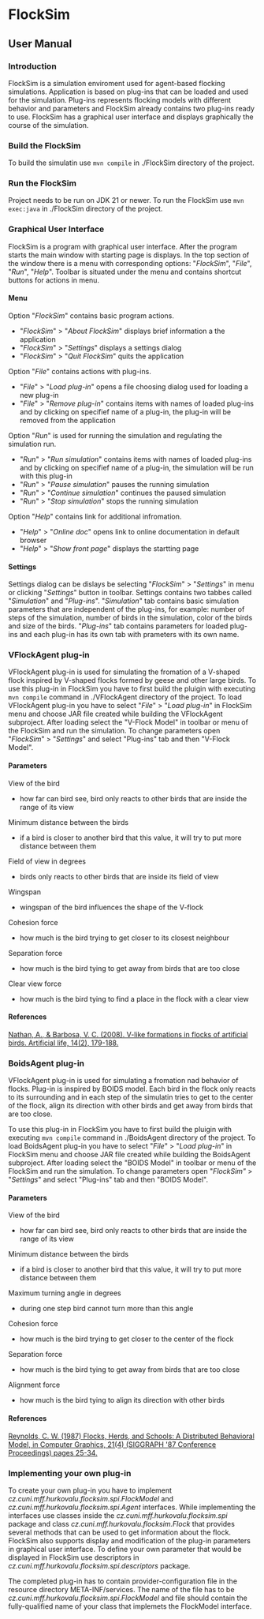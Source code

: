 # FlockSim
## User Manual
### Introduction
FlockSim is a simulation enviroment used for agent-based flocking simulations. Application is based on plug-ins that can be loaded and used for the simulation. Plug-ins represents flocking models with different behavior and parameters and FlockSim already contains two plug-ins ready to use. FlockSim has a graphical user interface and displays graphically the course of the simulation.
### Build the FlockSim
To build the simulatin use `mvn compile` in ./FlockSim directory of the project.
### Run the FlockSim
Project needs to be run on JDK 21 or newer. To run the FlockSim use `mvn exec:java` in ./FlockSim directory of the project.
### Graphical User Interface
FlockSim is a program with graphical user interface. After the program starts the main window with starting page is displays. In the top section of the window there is a menu with corresponding options: "*FlockSim*", "*File*", "*Run*", "*Help*". Toolbar is situated under the menu and contains shortcut buttons for actions in menu.
#### Menu
Option "*FlockSim*" contains basic program actions.
- "*FlockSim*" > "*About FlockSim*" displays brief information a the application
- "*FlockSim*" > "*Settings*" displays a settings dialog
- "*FlockSim*" > "*Quit FlockSim*" quits the application

Option "*File*" contains actions with plug-ins.
- "*File*" > "*Load plug-in*" opens a file choosing dialog used for loading a new plug-in
- "*File*" > "*Remove plug-in*" contains items with names of loaded plug-ins and by clicking on specifief name of a plug-in, the plug-in will be removed from the application

Option "*Run*" is used for running the simulation and regulating the simulation run.
- "*Run*" > "*Run simulation*" contains items with names of loaded plug-ins and by clicking on specifief name of a plug-in, the simulation will be run with this plug-in
- "*Run*" > "*Pause simulation*" pauses the running simulation
- "*Run*" > "*Continue simulation*" continues the paused simulation
- "*Run*" > "*Stop simulation*" stops the running simulation

Option "*Help*" contains link for additional infromation.
- "*Help*" > "*Online doc*" opens link to online documentation in default browser
- "*Help*" > "*Show front page*" displays the startting page
#### Settings
Settings dialog can be dislays be selecting "*FlockSim*" > "*Settings*" in menu or clicking "*Settings*" button in toolbar. Settings contains two tabbes called "*Simulation*" and "*Plug-ins*". "*Simulation*" tab contains basic simulation parameters that are independent of the plug-ins, for example: number of steps of the simulation, number of birds in the simulation, color of the birds and size of the birds. "*Plug-ins*" tab contains parameters for loaded plug-ins and each plug-in has its own tab with prameters with its own name.
### VFlockAgent plug-in
VFlockAgent plug-in is used for simulating
the fromation of a V-shaped flock inspired by V-shaped flocks formed by geese and other large birds. To use this plug-in in FlockSim you have to first build the pluigin with executing `mvn compile` command in ./VFlockAgent directory of the project. To load VFlockAgent plug-in you have to select "*File*" > "*Load plug-in*" in FlockSim menu and choose JAR file created while building the VFlockAgent subproject. After loading select the "V-Flock Model" in toolbar or menu of the FlockSim and run the simulation. To change parameters open "*FlockSim*" > "*Settings*" and select "Plug-ins" tab and then "V-Flock Model".
#### Parameters
View of the bird
- how far can bird see, bird only reacts to other birds that are inside the range of its view

Minimum distance between the birds
- if a bird is closer to another bird that this value, it will try to put more distance between them

Field of view in degrees
- birds only reacts to other birds that are inside its field of view

Wingspan
- wingspan of the bird influences the shape of the V-flock

Cohesion force
- how much is the bird trying to get closer to its closest neighbour

Separation force
- how much is the bird tying to get away from birds that are too close

Clear view force
- how much is the bird tying to find a place in the flock with a clear view
#### References
[Nathan, A., & Barbosa, V. C. (2008). V-like formations in flocks of artificial birds. Artificial life, 14(2), 179-188.](https://arxiv.org/pdf/cs/0611032)

### BoidsAgent plug-in
VFlockAgent plug-in is used for simulating a fromation nad behavior of flocks. Plug-in is inspired by BOIDS model. Each bird in the flock only reacts to its surrounding and in each step of the simulatin tries to get to the center of the flock, align its direction with other birds and get away from birds that are too close. 

To use this plug-in in FlockSim you have to first build the pluigin with executing `mvn compile` command in ./BoidsAgent directory of the project. To load BoidsAgent plug-in you have to select "*File*" > "*Load plug-in*" in FlockSim menu and choose JAR file created while building the BoidsAgent subproject. After loading select the "BOIDS Model" in toolbar or menu of the FlockSim and run the simulation. To change parameters open "*FlockSim"* > "*Settings*" and select "Plug-ins" tab and then "BOIDS Model".
#### Parameters
View of the bird
- how far can bird see, bird only reacts to other birds that are inside the range of its view

Minimum distance between the birds
- if a bird is closer to another bird that this value, it will try to put more distance between them

Maximum turning angle in degrees
- during one step bird cannot turn more than this angle

Cohesion force
- how much is the bird trying to get closer to the center of the flock

Separation force
- how much is the bird tying to get away from birds that are too close

Alignment force
- how much is the bird tying to align its direction with other birds
#### References
[Reynolds, C. W. (1987) Flocks, Herds, and Schools: A Distributed Behavioral Model, in Computer Graphics, 21(4) (SIGGRAPH '87 Conference Proceedings) pages 25-34.](http://www.cs.toronto.edu/~dt/siggraph97-course/cwr87/)

### Implementing your own plug-in
To create your own plug-in you have to implement *cz.cuni.mff.hurkovalu.flocksim.spi.FlockModel* and *cz.cuni.mff.hurkovalu.flocksim.spi.Agent* interfaces. While implementing the interfaces use classes inside the *cz.cuni.mff.hurkovalu.flocksim.spi* package and class *cz.cuni.mff.hurkovalu.flocksim.Flock* that provides several methods that can be used to get information about the flock. FlockSim also supports display and modification of the plug-in parameters in graphical user interface. To define your own parameter that would be displayed in FlockSim use descriptors in *cz.cuni.mff.hurkovalu.flocksim.spi.descriptors* package.

The completed plug-in has to contain provider-configuration file in the resource directory META-INF/services. The name of the file has to be *cz.cuni.mff.hurkovalu.flocksim.spi.FlockModel* and file should contain the fully-qualified name of your class that implemets the FlockModel interface.
